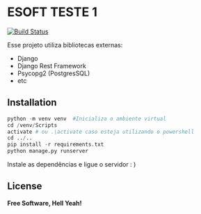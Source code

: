 # ESOFT TESTE 1
[![Build Status](https://travis-ci.org/joemccann/dillinger.svg?branch=master)](https://travis-ci.org/joemccann/dillinger)


Esse projeto utiliza bibliotecas externas:
- Django
- Django Rest Framework
- Psycopg2 (PostgresSQL)
- etc

## Installation
``` python
python -m venv venv  #Inicializa o ambiente virtual
cd /venv/Scripts
activate # ou .\activate caso esteja utilizando o powershell
cd ../..
pip install -r requirements.txt
python manage.py runserver
```

Instale as dependências e ligue o servidor : )

## License

**Free Software, Hell Yeah!**
